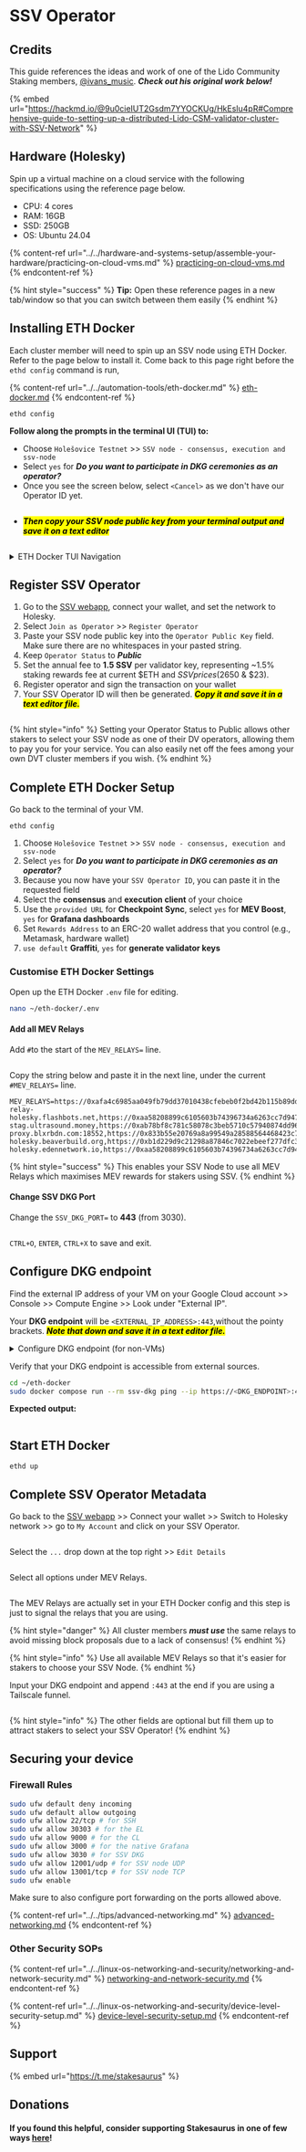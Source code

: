 # SSV Operator

## Credits

This guide references the ideas and work of one of the Lido Community Staking members, [@ivans\_music](https://x.com/ivans_music). _**Check out his original work below!**_

{% embed url="https://hackmd.io/@9u0cieIUT2Gsdm7YYOCKUg/HkEsIu4pR#Comprehensive-guide-to-setting-up-a-distributed-Lido-CSM-validator-cluster-with-SSV-Network" %}

## Hardware (Holesky)

Spin up a virtual machine on a cloud service with the following specifications using the reference page below.

* CPU: 4 cores
* RAM: 16GB
* SSD: 250GB
* OS: Ubuntu 24.04

{% content-ref url="../../hardware-and-systems-setup/assemble-your-hardware/practicing-on-cloud-vms.md" %}
[practicing-on-cloud-vms.md](../../hardware-and-systems-setup/assemble-your-hardware/practicing-on-cloud-vms.md)
{% endcontent-ref %}

{% hint style="success" %}
**Tip:** Open these reference pages in a new tab/window so that you can switch between them easily
{% endhint %}

## Installing ETH Docker

Each cluster member will need to spin up an SSV node using ETH Docker. Refer to the page below to install it. Come back to this page right before the `ethd config` command is run,

{% content-ref url="../../automation-tools/eth-docker.md" %}
[eth-docker.md](../../automation-tools/eth-docker.md)
{% endcontent-ref %}

```
ethd config
```

**Follow along the prompts in the terminal UI (TUI) to:**

* Choose `Holešovice Testnet` >> `SSV node - consensus, execution and ssv-node`
* Select `yes` for _**Do you want to participate in DKG ceremonies as an operator?**_
* Once you see the screen below, select `<Cancel>` as we don't have our Operator ID yet.&#x20;

<figure><img src="../../.gitbook/assets/image (1) (1) (1) (1) (1).png" alt=""><figcaption></figcaption></figure>

* _<mark style="background-color:yellow;">**Then copy your SSV node public key from your terminal output and save it on a text editor**</mark>_

<figure><img src="../../.gitbook/assets/image (2) (1) (1).png" alt=""><figcaption></figcaption></figure>

<details>

<summary>ETH Docker TUI Navigation</summary>

* `Arrow keys & Tab key`: Cycle options

- `Space bar`: Select option

* `Enter`: Confirm option

- `CTRL+C`: Exit individual screen monitoring view

* `ESC`: Quit

</details>

## Register SSV Operator

1. Go to the [SSV webapp](https://app.ssv.network/join), connect your wallet, and set the network to Holesky.
2. Select `Join as Operator` >> `Register Operator`
3. Paste your SSV node public key into the `Operator Public Key` field. Make sure there are no whitespaces in your pasted string.
4. Keep `Operator Status` to _**Public**_
5. Set the annual fee to **1.5 SSV** per validator key, representing \~1.5% staking rewards fee at current $ETH and $SSV prices ($2650 & $23).
6. Register operator and sign the transaction on your wallet
7. Your SSV Operator ID will then be generated. _<mark style="background-color:yellow;">**Copy it and save it in a text editor file.**</mark>_

<figure><img src="../../.gitbook/assets/image (3).png" alt=""><figcaption></figcaption></figure>

{% hint style="info" %}
Setting your Operator Status to Public allows other stakers to select your SSV node as one of their DV operators, allowing them to pay you for your service. You can also easily net off the fees among your own DVT cluster members if you wish.&#x20;
{% endhint %}

## Complete ETH Docker Setup

Go back to the terminal of your VM.

```
ethd config
```

1. Choose `Holešovice Testnet` >> `SSV node - consensus, execution and ssv-node`
2. Select `yes` for _**Do you want to participate in DKG ceremonies as an operator?**_
3. Because you now have your `SSV Operator ID`, you can paste it in the requested field
4. Select the **consensus** and **execution client** of your choice
5. Use the `provided URL` for **Checkpoint Sync**, select `yes` for **MEV Boost**, `yes` for **Grafana dashboards**
6. Set `Rewards Address` to an ERC-20 wallet address that you control (e.g., Metamask, hardware wallet)
7. `use default` **Graffiti**, `yes` for **generate validator keys**

### Customise ETH Docker Settings

Open up the ETH Docker `.env` file for editing.

```sh
nano ~/eth-docker/.env
```

#### Add all MEV Relays

Add `#`to the start of the `MEV_RELAYS=` line.

<figure><img src="../../.gitbook/assets/image (15).png" alt=""><figcaption></figcaption></figure>

Copy the string below and paste it in the next line, under the current  `#MEV_RELAYS=` line.

```
MEV_RELAYS=https://0xafa4c6985aa049fb79dd37010438cfebeb0f2bd42b115b89dd678dab0670c1de38da0c4e9138c9290a398ecd9a0b3110@boost-relay-holesky.flashbots.net,https://0xaa58208899c6105603b74396734a6263cc7d947f444f396a90f7b7d3e65d102aec7e5e5291b27e08d02c50a050825c2f@holesky.titanrelay.xyz,https://0x821f2a65afb70e7f2e820a925a9b4c80a159620582c1766b1b09729fec178b11ea22abb3a51f07b288be815a1a2ff516@bloxroute.holesky.blxrbdn.com,https://0xb1559beef7b5ba3127485bbbb090362d9f497ba64e177ee2c8e7db74746306efad687f2cf8574e38d70067d40ef136dc@relay-stag.ultrasound.money,https://0xab78bf8c781c58078c3beb5710c57940874dd96aef2835e7742c866b4c7c0406754376c2c8285a36c630346aa5c5f833@holesky.aestus.live,http://0x821f2a65afb70e7f2e820a925a9b4c80a159620582c1766b1b09729fec178b11ea22abb3a51f07b288be815a1a2ff516@testnet.relay-proxy.blxrbdn.com:18552,https://0x833b55e20769a8a99549a28588564468423c77724a0ca96cffd58e65f69a39599d877f02dc77a0f6f9cda2a3a4765e56@relay-holesky.beaverbuild.org,https://0xb1d229d9c21298a87846c7022ebeef277dfc321fe674fa45312e20b5b6c400bfde9383f801848d7837ed5fc449083a12@relay-holesky.edennetwork.io,https://0xaa58208899c6105603b74396734a6263cc7d947f444f396a90f7b7d3e65d102aec7e5e5291b27e08d02c50a050825c2f@holesky.titanrelay.xyz
```

{% hint style="success" %}
This enables your SSV Node to use all MEV Relays which maximises MEV rewards for stakers using SSV.
{% endhint %}

#### Change SSV DKG Port

Change the `SSV_DKG_PORT=` to **443** (from 3030).

<figure><img src="../../.gitbook/assets/image (201).png" alt=""><figcaption></figcaption></figure>

`CTRL+O`, `ENTER`, `CTRL+X` to save and exit.

## Configure DKG endpoint

Find the external IP address of your VM on your Google Cloud account >> Console >> Compute Engine >> Look under "External IP".

Your **DKG endpoint** will be `<EXTERNAL_IP_ADDRESS>:443`,without the pointy brackets. _<mark style="background-color:yellow;">**Note that down and save it in a text editor file.**</mark>_

<details>

<summary>Configure DKG endpoint (for non-VMs)</summary>

On your laptop, create a Tailscale VPN account at [https://login.tailscale.com](https://login.tailscale.com).

On your VM, install Tailscale and run it.

```sh
curl -fsSL https://tailscale.com/install.sh | sh
sudo tailscale up
```

Copy the URL and paste it into a browser on your laptop to authenticate your VM. Sign-in and click `Connect` when prompted.

<img src="../../.gitbook/assets/image (4).png" alt="" data-size="original">

On your VM, after successfully authenticating,

```sh
sudo tailscale funnel --bg https+insecure://localhost:3030
```

The highlighted part of the output is your DKG endpoint. _<mark style="background-color:yellow;">**Copy it and save it in your text editor.**</mark>_

<img src="../../.gitbook/assets/image (5).png" alt="E.g., Your full DKG endpoint in this example is https://ssv-csm-test.tail147ca.ts.net" data-size="original">

</details>

Verify that your DKG endpoint is accessible from external sources.

```sh
cd ~/eth-docker
sudo docker compose run --rm ssv-dkg ping --ip https://<DKG_ENDPOINT>:443
```

**Expected output:**

<figure><img src="../../.gitbook/assets/image (10).png" alt=""><figcaption></figcaption></figure>

## Start ETH Docker

```
ethd up
```

## Complete SSV Operator Metadata

Go back to the [SSV webapp](https://app.ssv.network/join) >> Connect your wallet >> Switch to Holesky network >> go to `My Account` and click on your SSV Operator.

<figure><img src="../../.gitbook/assets/image (7).png" alt=""><figcaption></figcaption></figure>

Select the `...` drop down at the top right >> `Edit Details`

<figure><img src="../../.gitbook/assets/image (9).png" alt=""><figcaption></figcaption></figure>

Select all options under MEV Relays.

<figure><img src="../../.gitbook/assets/image (13).png" alt=""><figcaption></figcaption></figure>

The MEV Relays are actually set in your ETH Docker config and this step is just to signal the relays that you are using.

{% hint style="danger" %}
All cluster members _**must use**_ the same relays to avoid missing block proposals due to a lack of consensus!
{% endhint %}

{% hint style="info" %}
Use all available MEV Relays so that it's easier for stakers to choose your SSV Node.&#x20;
{% endhint %}

Input your DKG endpoint and append `:443` at the end if you are using a Tailscale funnel.

<figure><img src="../../.gitbook/assets/image (12).png" alt=""><figcaption></figcaption></figure>

{% hint style="info" %}
The other fields are optional but fill them up to attract stakers to select your SSV Operator!
{% endhint %}

## Securing your device

### Firewall Rules

```sh
sudo ufw default deny incoming
sudo ufw default allow outgoing
sudo ufw allow 22/tcp # for SSH
sudo ufw allow 30303 # for the EL
sudo ufw allow 9000 # for the CL
sudo ufw allow 3000 # for the native Grafana
sudo ufw allow 3030 # for SSV DKG
sudo ufw allow 12001/udp # for SSV node UDP
sudo ufw allow 13001/tcp # for SSV node TCP
sudo ufw enable
```

Make sure to also configure port forwarding on the ports allowed above.&#x20;

{% content-ref url="../../tips/advanced-networking.md" %}
[advanced-networking.md](../../tips/advanced-networking.md)
{% endcontent-ref %}

### Other Security SOPs

{% content-ref url="../../linux-os-networking-and-security/networking-and-network-security.md" %}
[networking-and-network-security.md](../../linux-os-networking-and-security/networking-and-network-security.md)
{% endcontent-ref %}

{% content-ref url="../../linux-os-networking-and-security/device-level-security-setup.md" %}
[device-level-security-setup.md](../../linux-os-networking-and-security/device-level-security-setup.md)
{% endcontent-ref %}

## Support

{% embed url="https://t.me/stakesaurus" %}

## Donations

#### If you found this helpful, consider supporting Stakesaurus in one of few ways [here](https://dvt-homestaker.stakesaurus.com/#if-you-found-this-helpful-consider-supporting-stakesaurus-in-one-of-two-ways-below)!
